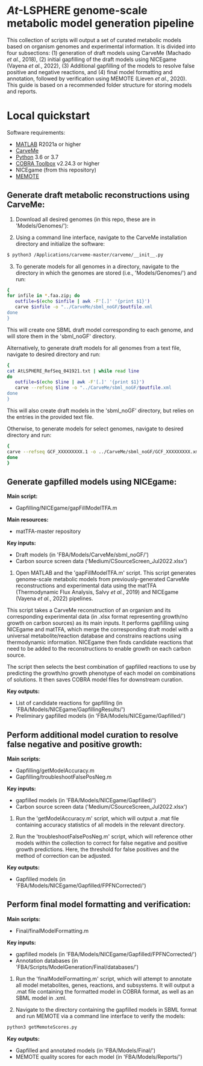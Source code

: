 *At*-LSPHERE genome-scale metabolic model generation pipeline
========================

This collection of scripts will output a set of curated metabolic models based on organism genomes and experimental information. It is divided into four subsections: (1) generation of draft models using CarveMe (Machado *et al.*, 2018), (2) initial gapfilling of the draft models using NICEgame (Vayena *et al.*, 2022), (3) Additional gapfilling of the models to resolve false positive and negative reactions, and (4) final model formatting and annotation, followed by verification using MEMOTE (Lieven *et al.*, 2020). This guide is based on a recommended folder structure for storing models and reports.

# Local quickstart

Software requirements:
  * [MATLAB](https://www.mathworks.com/products/matlab.html) R2021a or higher
  * [CarveMe](https://carveme.readthedocs.io/en/latest/installation.html)
  * [Python](https://www.python.org) 3.6 or 3.7
  * [COBRA Toolbox](https://opencobra.github.io/cobratoolbox/stable/) v2.24.3 or higher
  * NICEgame (from this repository)
  * [MEMOTE](https://memote.readthedocs.io/en/latest/)

## Generate draft metabolic reconstructions using CarveMe:
1. Download all desired genomes (in this repo, these are in 'Models/Genomes/'):

2. Using a command line interface, navigate to the CarveMe installation directory and initialize the software:
  ```bash
  $ python3 /Applications/carveme-master/carveme/__init__.py
  ```

3. To generate models for all genomes in a directory, navigate to the directory in which the genomes are stored (i.e., 'Models/Genomes/') and run:
```bash
{
for infile in *.faa.zip; do
   outfile=$(echo $infile | awk -F'[.]' '{print $1}')
   carve $infile -o "../CarveMe/sbml_noGF/$outfile.xml
done
}
```
This will create one SBML draft model corresponding to each genome, and will store them in the 'sbml_noGF' directory.

 Alternatively, to generate draft models for all genomes from a text file, navigate to desired directory and run:
```bash
{
cat AtLSPHERE_RefSeq_041921.txt | while read line 
do
   outfile=$(echo $line | awk -F'[.]' '{print $1}')
   carve --refseq $line -o "../CarveMe/sbml_noGF/$outfile.xml
done
}
```
This will also create draft models in the 'sbml_noGF' directory, but relies on the entries in the provided text file.

 Otherwise, to generate models for select genomes, navigate to desired directory and run:
```bash
{
carve --refseq GCF_XXXXXXXXX.1 -o ../CarveMe/sbml_noGF/GCF_XXXXXXXXX.xml
done
}
```

## Generate gapfilled models using NICEgame:

**Main script:**
* Gapfilling/NICEgame/gapFillModelTFA.m

**Main resources:**
  * matTFA-master repository

**Key inputs:**
  * Draft models (in 'FBA/Models/CarveMe/sbml_noGF/')
  * Carbon source screen data ('Medium/CSourceScreen_Jul2022.xlsx')

1. Open MATLAB and the 'gapFillModelTFA.m' script. This script generates genome-scale metabolic models from previously-generated CarveMe reconstructions and experimental data using the matTFA (Thermodynamic Flux Analysis, Salvy *et al.*, 2019) and NICEgame (Vayena *et al.*, 2022) pipelines.

 This script takes a CarveMe reconstruction of an organism and its corresponding experimental data (in .xlsx format representing growth/no growth on carbon sources) as its main inputs. It performs gapfilling using NICEgame and matTFA, which merge the corresponding draft model with a universal metabolite/reaction database and constrains reactions using thermodynamic information. NICEgame then finds candidate reactions that need to be added to the reconstructions to enable growth on each carbon source.

 The script then selects the best combination of gapfilled reactions to use by predicting the growth/no growth phenotype of each model on combinations of solutions. It then saves COBRA model files for downstream curation.

**Key outputs:**
  * List of candidate reactions for gapfilling (in 'FBA/Models/NICEgame/GapfillingResults/')
  * Preliminary gapfilled models (in 'FBA/Models/NICEgame/Gapfilled/')

## Perform additional model curation to resolve false negative and positive growth:

**Main scripts:**
  * Gapfilling/getModelAccuracy.m
  * Gapfilling/troubleshootFalsePosNeg.m

**Key inputs:**
  * gapfilled models (in 'FBA/Models/NICEgame/Gapfilled/')
  * Carbon source screen data ('Medium/CSourceScreen_Jul2022.xlsx')

1. Run the 'getModelAccuracy.m' script, which will output a .mat file containing accuracy statistics of all models in the relevant directory.

2. Run the 'troubleshootFalsePosNeg.m' script, which will reference other models within the collection to correct for false negative and positive growth predictions. Here, the threshold for false positives and the method of correction can be adjusted.

**Key outputs:**
  * Gapfilled models (in 'FBA/Models/NICEgame/Gapfilled/FPFNCorrected/')

## Perform final model formatting and verification:

**Main scripts:**
  * Final/finalModelFormatting.m

**Key inputs:**
  * gapfilled models (in 'FBA/Models/NICEgame/Gapfilled/FPFNCorrected/')
  * Annotation databases (in 'FBA/Scripts/ModelGeneration/Final/databases/')

1. Run the 'finalModelFormatting.m' script, which will attempt to annotate all model metabolites, genes, reactions, and subsystems. It will output a .mat file containing the formatted model in COBRA format, as well as an SBML model in .xml.

2. Navigate to the directory containing the gapfilled models in SBML format and run MEMOTE via a command line interface to verify the models:
```bash
python3 getMemoteScores.py
```

**Key outputs:**
  * Gapfilled and annotated models (in 'FBA/Models/Final/')
  * MEMOTE quality scores for each model (in 'FBA/Models/Reports/')